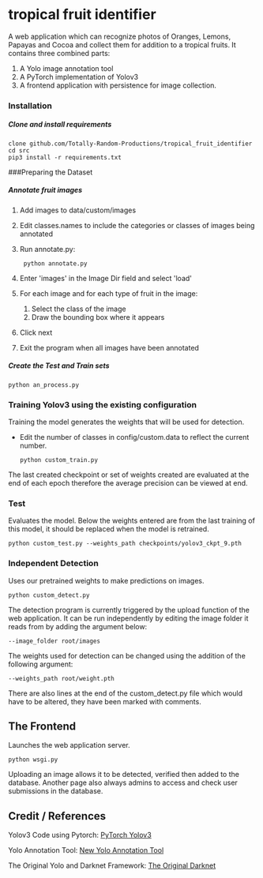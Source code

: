 # tropical fruit identifier

A web application which can recognize photos of Oranges, Lemons, Papayas and Cocoa and collect them for addition to a tropical fruits. 
It contains three combined parts: 
   1. A Yolo image annotation tool 
   2. A PyTorch implementation of Yolov3 
   3. A frontend application with persistence for image collection. 
### Installation
##### Clone and install requirements
    clone github.com/Totally-Random-Productions/tropical_fruit_identifier
    cd src
    pip3 install -r requirements.txt

###Preparing the Dataset
##### Annotate fruit images  
1. Add images to data/custom/images 
2. Edit classes.names to include the categories or classes of images being annotated 
3. Run annotate.py:
   
        python annotate.py
4. Enter 'images' in the Image Dir field and select 'load'
5. For each image and for each type of fruit in the image:
    1. Select the class of the image
    2. Draw the bounding box where it appears
6. Click next
7. Exit the program when all images have been annotated 

##### Create the Test and Train sets 
    python an_process.py
    
### Training Yolov3 using the existing configuration 
Training the model generates the weights that will be used for detection.

- Edit the number of classes in config/custom.data to reflect the current number.
            
      python custom_train.py 
 
 The last created checkpoint or set of weights created are evaluated at the end of each epoch therefore the average precision can be viewed at end. 
    
    
### Test
Evaluates the model.
Below the weights entered are from the last training of this model, it should be replaced when the model is retrained. 

    python custom_test.py --weights_path checkpoints/yolov3_ckpt_9.pth

### Independent Detection
Uses our pretrained weights to make predictions on images. 

    python custom_detect.py

The detection program is currently triggered by the upload function of the web application. 
It can be run independently by editing the image folder it reads from by adding the argument below:
        
    --image_folder root/images
     
The weights used for detection can be changed using the addition of the following argument:
    
    --weights_path root/weight.pth 
    
There are also lines at the end of the custom_detect.py file which would have to be altered, they have been marked with comments. 


## The Frontend
Launches the web application server. 

    python wsgi.py 
    
Uploading an image allows it to be detected, verified then added to the database. 
Another page also always admins to access and check user submissions in the database. 



## Credit / References

Yolov3 Code using Pytorch: [PyTorch Yolov3](https://github.com/eriklindernoren/PyTorch-YOLOv3)

Yolo Annotation Tool: [New Yolo Annotation Tool](https://github.com/ManivannanMurugavel/Yolo-Annotation-Tool-New-)

The Original Yolo and Darknet Framework: [The Original Darknet](https://github.com/pjreddie/darknet)

